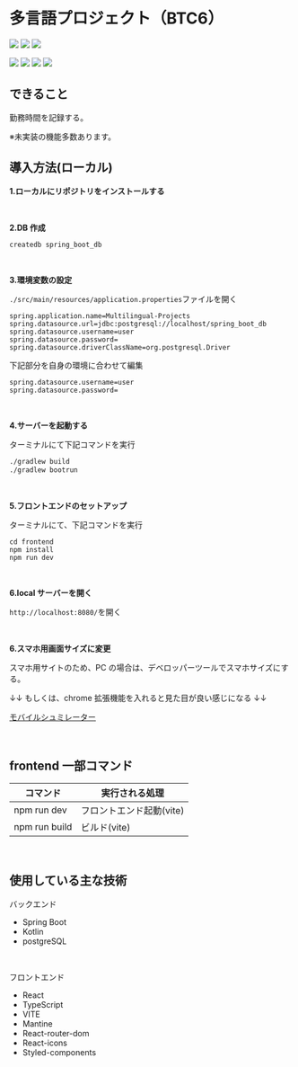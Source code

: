 # 多言語プロジェクト（BTC6）

<p>
<img src="https://img.shields.io/badge/Spring Boot-black.svg?logo=springBoot&style=for-the-badge">
<img src="https://img.shields.io/badge/Kotlin-gray.svg?logo=Kotlin&style=for-the-badge">
<img src="https://img.shields.io/badge/postgresql-white.svg?logo=postgresql&style=for-the-badge">
</p>
<p>
  <img src="https://img.shields.io/badge/react-blue.svg?logo=react&style=for-the-badge">
  <img src="https://img.shields.io/badge/TypeScript-white.svg?logo=TypeScript&style=for-the-badge">
  <img src="https://img.shields.io/badge/vite-yellow.svg?logo=vite&style=for-the-badge">
  <img src="https://img.shields.io/badge/mantine-white.svg?logo=mantine&style=for-the-badge">
</p>

## できること

勤務時間を記録する。

※未実装の機能多数あります。

## 導入方法(ローカル)

**1.ローカルにリポジトリをインストールする**

<br>

**2.DB 作成**

```bash
createdb spring_boot_db
```

<br>

**3.環境変数の設定**

`./src/main/resources/application.properties`ファイルを開く

```properties
spring.application.name=Multilingual-Projects
spring.datasource.url=jdbc:postgresql://localhost/spring_boot_db
spring.datasource.username=user
spring.datasource.password=
spring.datasource.driverClassName=org.postgresql.Driver
```

下記部分を自身の環境に合わせて編集

```properties
spring.datasource.username=user
spring.datasource.password=
```

<br>

**4.サーバーを起動する**

ターミナルにて下記コマンドを実行

```bash
./gradlew build
./gradlew bootrun
```

<br>

**5.フロントエンドのセットアップ**

ターミナルにて、下記コマンドを実行

```
cd frontend
npm install
npm run dev
```

<br>

**6.local サーバーを開く**

`http://localhost:8080/`を開く

<br>

**6.スマホ用画面サイズに変更**

スマホ用サイトのため、PC の場合は、デベロッパーツールでスマホサイズにする。

↓↓ もしくは、chrome 拡張機能を入れると見た目が良い感じになる ↓↓

[モバイルシュミレーター](https://chromewebstore.google.com/detail/%E3%83%A2%E3%83%90%E3%82%A4%E3%83%AB%E3%82%B7%E3%83%9F%E3%83%A5%E3%83%AC%E3%83%BC%E3%82%BF%E3%83%BC-%E3%83%AC%E3%82%B9%E3%83%9D%E3%83%B3%E3%82%B7%E3%83%96%E3%83%86%E3%82%B9%E3%83%88%E3%83%84%E3%83%BC%E3%83%AB/ckejmhbmlajgoklhgbapkiccekfoccmk?hl=ja)

<br>

## frontend 一部コマンド

| コマンド      | 実行される処理           |
| ------------- | ------------------------ |
| npm run dev   | フロントエンド起動(vite) |
| npm run build | ビルド(vite)             |

<br>

## 使用している主な技術

バックエンド

- Spring Boot
- Kotlin
- postgreSQL

<br>

フロントエンド

- React
- TypeScript
- VITE
- Mantine
- React-router-dom
- React-icons
- Styled-components
